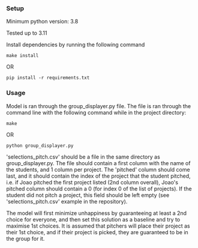 ### Setup

Minimum python version: 3.8

Tested up to 3.11

Install dependencies by running the following command

```
make install
```
OR

```
pip install -r requirements.txt
```

### Usage

Model is ran through the group_displayer.py file. The file is ran through the command line with the following command while in the project directory:
```
make
```
OR
```
python group_displayer.py
```
'selections_pitch.csv' should be a file in the same directory as group_displayer.py. The file should contain a first column with the name of the students, and 1 column per project. The 'pitched' column should come last, and it should contain the index of the project that the student pitched, i.e. if Joao pitched the first project listed (2nd column overall), Joao's pitched column should contain a 0 (for index 0 of the list of projects). If the student did not pitch a project, this field should be left empty (see 'selections_pitch.csv' example in the repository).

The model will first minimize unhappiness by guaranteeing at least a 2nd choice for everyone, and then set this solution as a baseline and try to maximise 1st choices. It is assumed that pitchers will place their project as their 1st choice, and if their project is picked, they are guaranteed to be in the group for it.
